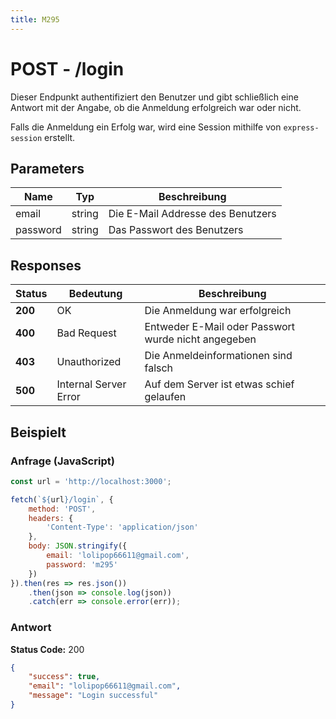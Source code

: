 ```yaml
---
title: M295
---
```

# **POST** - /login

Dieser Endpunkt authentifiziert den Benutzer und gibt schließlich eine Antwort mit der Angabe, ob
die Anmeldung erfolgreich war oder nicht.

Falls die Anmeldung ein Erfolg war, wird eine Session mithilfe von `express-session` erstellt.

## Parameters

| **Name** 	| **Typ** 	| **Beschreibung**           	|
|----------	|----------	|---------------------------	|
| email    	| string   	| Die E-Mail Addresse des Benutzers   	|
| password 	| string   	| Das Passwort des Benutzers        	|

## Responses

| Status  | Bedeutung             | Beschreibung                                        |
| ------- | --------------------- | --------------------------------------------------- |
| **200** | OK                    | Die Anmeldung war erfolgreich                       |
| **400** | Bad Request           | Entweder E-Mail oder Passwort wurde nicht angegeben |
| **403** | Unauthorized          | Die Anmeldeinformationen sind falsch                |
| **500** | Internal Server Error | Auf dem Server ist etwas schief gelaufen            |

## Beispielt

### Anfrage (JavaScript)

```javascript copy
const url = 'http://localhost:3000';

fetch(`${url}/login`, {
    method: 'POST',
    headers: {
        'Content-Type': 'application/json'
    },
    body: JSON.stringify({
        email: 'lolipop66611@gmail.com',
        password: 'm295'
    })
}).then(res => res.json())
    .then(json => console.log(json))
    .catch(err => console.error(err));
```

### Antwort

**Status Code:** 200
```json copy
{
    "success": true,
    "email": "lolipop66611@gmail.com",
    "message": "Login successful"
}
```